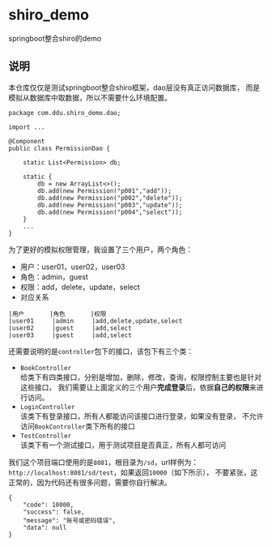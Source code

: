 # shiro_demo
springboot整合shiro的demo  

## 说明
本仓库仅仅是测试springboot整合shiro框架，dao层没有真正访问数据库，
而是模拟从数据库中取数据，所以不需要什么环境配置。
````
package com.ddu.shiro_demo.dao;

import ...

@Component
public class PermissionDao {

    static List<Permission> db;

    static {
        db = new ArrayList<>();
        db.add(new Permission("p001","add"));
        db.add(new Permission("p002","delete"));
        db.add(new Permission("p003","update"));
        db.add(new Permission("p004","select"));
    }
    ...
}
````

为了更好的模拟权限管理，我设置了三个用户，两个角色：
- 用户：user01，user02，user03
- 角色：admin，guest  
- 权限：add，delete，update，select
- 对应关系 
````
|用户       |角色       |权限                         
|user01     |admin     |add,delete,update,select  
|user02     |guest     |add,select   
|user03     |guest     |add,select  
````

还需要说明的是``controller``包下的接口，该包下有三个类：
- `BookController`   
给类下有四类接口，分别是增加，删除，修改，查询，权限控制主要也是针对这些接口，
我们需要让上面定义的三个用户**完成登录**后，依据**自己的权限**来进行访问。
- `LoginController`  
该类下有登录接口，所有人都能访问该接口进行登录，如果没有登录，
不允许访问``BookController``类下所有的接口
- `TestController`  
该类下有一个测试接口，用于测试项目是否真正，所有人都可访问  

我们这个项目端口使用的是`8081`，根目录为`/sd`，url样例为：
``http://localhost:8081/sd/test``，如果返回``10000``（如下所示），
不要紧张，这正常的，因为代码还有很多问题，需要你自行解决。
````
{
    "code": 10000,
    "success": false,
    "message": "账号或密码错误",
    "data": null
}
````
